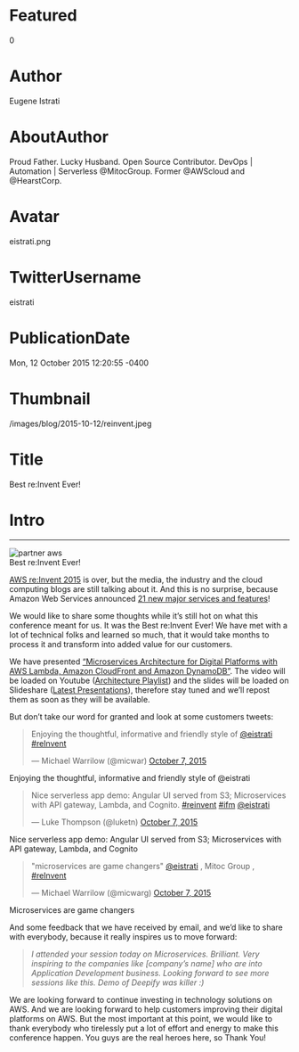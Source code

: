 # Featured
0

# Author
Eugene Istrati

# AboutAuthor
Proud Father. Lucky Husband. Open Source Contributor. DevOps | Automation | Serverless @MitocGroup. Former @AWScloud and @HearstCorp.

# Avatar
eistrati.png

# TwitterUsername
eistrati

# PublicationDate
Mon, 12 October 2015 12:20:55 -0400

# Thumbnail
/images/blog/2015-10-12/reinvent.jpeg

# Title
Best re:Invent Ever!

# Intro

---

<div class="padd25px">
    <img src="/images/blog/2015-10-12/reinvent.jpeg" alt="partner aws" />
    <div class="center img-description">Best re:Invent Ever!</div>
</div>

[AWS re:Invent 2015](https://reinvent.awsevents.com/) is over, but the media, the industry and the cloud computing blogs are still talking about it. And this is no surprise, because Amazon Web Services announced [21 new major services and features](https://aws.amazon.com/new/reinvent/)!

We would like to share some thoughts while it’s still hot on what this conference meant for us. It was the Best re:Invent Ever! We have met with a lot of technical folks and learned so much, that it would take months to process it and transform into added value for our customers.

We have presented [“Microservices Architecture for Digital Platforms with AWS Lambda, Amazon CloudFront and Amazon DynamoDB”](https://www.portal.reinvent.awsevents.com/connect/sessionDetail.ww?SESSION_ID=1646&tclass=popup). The video will be loaded on Youtube ([Architecture Playlist](https://www.youtube.com/playlist?list=PLhr1KZpdzukdRxs_pGJm-qSy5LayL6W_Y)) and the slides will be loaded on Slideshare ([Latest Presentations](http://www.slideshare.net/AmazonWebServices/presentations)), therefore stay tuned and we’ll repost them as soon as they will be available.

But don’t take our word for granted and look at some customers tweets:

<blockquote class="twitter-tweet" data-lang="en"><p lang="en" dir="ltr">Enjoying the thoughtful, informative and friendly style of <a href="https://twitter.com/eistrati?ref_src=twsrc%5Etfw">@eistrati</a> <a href="https://twitter.com/hashtag/reInvent?src=hash&amp;ref_src=twsrc%5Etfw">#reInvent</a></p>&mdash; Michael Warrilow (@micwar) <a href="https://twitter.com/micwar/status/651884475396288512?ref_src=twsrc%5Etfw">October 7, 2015</a></blockquote>
<script async src="https://platform.twitter.com/widgets.js" charset="utf-8"></script>
<div class="padd25px">
    <div class="center img-description">Enjoying the thoughtful, informative and friendly style of @eistrati</div>
</div>

<blockquote class="twitter-tweet" data-lang="en"><p lang="en" dir="ltr">Nice serverless app demo: Angular UI served from S3; Microservices with API gateway, Lambda, and Cognito. <a href="https://twitter.com/hashtag/reinvent?src=hash&amp;ref_src=twsrc%5Etfw">#reinvent</a> <a href="https://twitter.com/hashtag/ifm?src=hash&amp;ref_src=twsrc%5Etfw">#ifm</a> <a href="https://twitter.com/eistrati?ref_src=twsrc%5Etfw">@eistrati</a></p>&mdash; Luke Thompson (@luketn) <a href="https://twitter.com/luketn/status/651885406015746048?ref_src=twsrc%5Etfw">October 7, 2015</a></blockquote>
<script async src="https://platform.twitter.com/widgets.js" charset="utf-8"></script>
<div class="padd25px">
    <div class="center img-description">Nice serverless app demo: Angular UI served from S3; Microservices with API gateway, Lambda, and Cognito</div>
</div>

<blockquote class="twitter-tweet" data-lang="en"><p lang="en" dir="ltr">&quot;microservices are game changers&quot; <a href="https://twitter.com/eistrati?ref_src=twsrc%5Etfw">@eistrati</a> , Mitoc Group , <a href="https://twitter.com/hashtag/reInvent?src=hash&amp;ref_src=twsrc%5Etfw">#reInvent</a></p>&mdash; Michael Warrilow (@micwarg) <a href="https://twitter.com/micwarg/status/651886347624579073?ref_src=twsrc%5Etfw">October 7, 2015</a></blockquote>
<script async src="https://platform.twitter.com/widgets.js" charset="utf-8"></script>
<div class="padd25px">
    <div class="center img-description">Microservices are game changers</div>
</div>

And some feedback that we have received by email, and we’d like to share with everybody, because it really inspires us to move forward:

> _I attended your session today on Microservices. Brilliant. Very inspiring to the companies like [company’s name] who are into Application Development business. Looking forward to see more sessions like this. Demo of Deepify was killer :)_

We are looking forward to continue investing in technology solutions on AWS. And we are looking forward to help customers improving their digital platforms on AWS. But the most important at this point, we would like to thank everybody who tirelessly put a lot of effort and energy to make this conference happen. You guys are the real heroes here, so Thank You!
